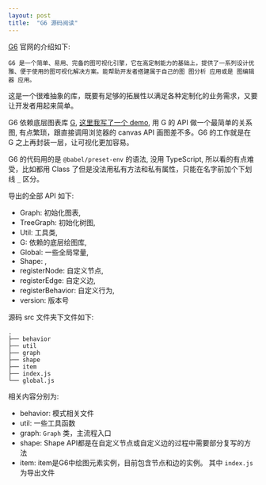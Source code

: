 ```yaml
---
layout: post
title:  "G6 源码阅读"
---
```


[G6](https://antv.alipay.com/zh-cn/g6/3.x/index.html) 官网的介绍如下:

```
G6 是一个简单、易用、完备的图可视化引擎，它在高定制能力的基础上，提供了一系列设计优雅、便于使用的图可视化解决方案。能帮助开发者搭建属于自己的图 图分析 应用或是 图编辑器 应用。
```

这是一个很难抽象的库，既要有足够的拓展性以满足各种定制化的业务需求，又要让开发者用起来简单。

G6 依赖底层图表库 [G](https://github.com/antvis/g), [这里我写了一个 demo](https://codepen.io/dd1994/pen/ZEzQLWE), 用 G 的 API 做一个最简单的关系图, 有点繁琐，跟直接调用浏览器的 canvas API 画图差不多。G6 的工作就是在 G 之上再封装一层，让可视化更加容易。

G6 的代码用的是 `@babel/preset-env` 的语法, 没用 TypeScript, 所以看的有点难受，比如都用 Class 了但是没法用私有方法和私有属性，只能在名字前加个下划线 `_` 区分。

导出的全部 API 如下:
  * Graph: 初始化图表,
  * TreeGraph: 初始化树图,
  * Util: 工具类,
  * G: 依赖的底层绘图库,
  * Global: 一些全局常量,
  * Shape: ,
  * registerNode: 自定义节点,
  * registerEdge: 自定义边,
  * registerBehavior: 自定义行为,
  * version: 版本号

源码 src 文件夹下文件如下:

```
.
├── behavior
├── util
├── graph
├── shape
├── item
├── index.js
└── global.js
```

相关内容分别为:
* behavior: 模式相关文件
* util: 一些工具函数
* graph: `Graph` 类，主流程入口
* shape: Shape API都是在自定义节点或自定义边的过程中需要部分复写的方法
* item: item是G6中绘图元素实例，目前包含节点和边的实例。
其中 `index.js` 为导出文件
